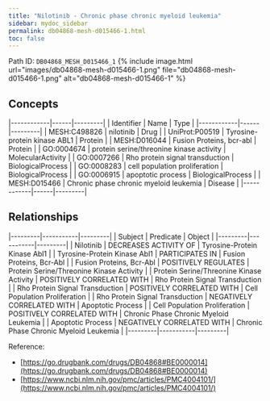 ```yaml
---
title: "Nilotinib - Chronic phase chronic myeloid leukemia"
sidebar: mydoc_sidebar
permalink: db04868-mesh-d015466-1.html
toc: false 
---
```



Path ID: `DB04868_MESH_D015466_1`
{% include image.html url="images/db04868-mesh-d015466-1.png" file="db04868-mesh-d015466-1.png" alt="db04868-mesh-d015466-1" %}

## Concepts

|------------|------|---------|
| Identifier | Name | Type    |
|------------|------|---------|
| MESH:C498826 | nilotinib | Drug |
| UniProt:P00519 | Tyrosine-protein kinase ABL1 | Protein |
| MESH:D016044 | Fusion Proteins, bcr-abl | Protein |
| GO:0004674 | protein serine/threonine kinase activity | MolecularActivity |
| GO:0007266 | Rho protein signal transduction | BiologicalProcess |
| GO:0008283 | cell population proliferation | BiologicalProcess |
| GO:0006915 | apoptotic process | BiologicalProcess |
| MESH:D015466 | Chronic phase chronic myeloid leukemia | Disease |
|------------|------|---------|

## Relationships

|---------|-----------|---------|
| Subject | Predicate | Object  |
|---------|-----------|---------|
| Nilotinib | DECREASES ACTIVITY OF | Tyrosine-Protein Kinase Abl1 |
| Tyrosine-Protein Kinase Abl1 | PARTICIPATES IN | Fusion Proteins, Bcr-Abl |
| Fusion Proteins, Bcr-Abl | POSITIVELY REGULATES | Protein Serine/Threonine Kinase Activity |
| Protein Serine/Threonine Kinase Activity | POSITIVELY CORRELATED WITH | Rho Protein Signal Transduction |
| Rho Protein Signal Transduction | POSITIVELY CORRELATED WITH | Cell Population Proliferation |
| Rho Protein Signal Transduction | NEGATIVELY CORRELATED WITH | Apoptotic Process |
| Cell Population Proliferation | POSITIVELY CORRELATED WITH | Chronic Phase Chronic Myeloid Leukemia |
| Apoptotic Process | NEGATIVELY CORRELATED WITH | Chronic Phase Chronic Myeloid Leukemia |
|---------|-----------|---------|

Reference: 
  - [https://go.drugbank.com/drugs/DB04868#BE0000014](https://go.drugbank.com/drugs/DB04868#BE0000014)
  - [https://www.ncbi.nlm.nih.gov/pmc/articles/PMC4004101/](https://www.ncbi.nlm.nih.gov/pmc/articles/PMC4004101/)
